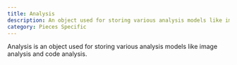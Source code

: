 ```yaml
---
title: Analysis
description: An object used for storing various analysis models like image analysis and code analysis.
category: Pieces Specific
---
```


Analysis is an object used for storing various analysis models like image analysis and code analysis.

